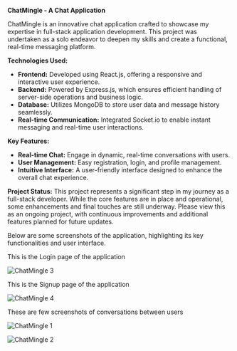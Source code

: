 **ChatMingle - A Chat Application**

ChatMingle is an innovative chat application crafted to showcase my expertise in full-stack application development. This project was undertaken as a solo endeavor to deepen my skills and create a functional, real-time messaging platform.

**Technologies Used:**
- **Frontend:** Developed using React.js, offering a responsive and interactive user experience.
- **Backend:** Powered by Express.js, which ensures efficient handling of server-side operations and business logic.
- **Database:** Utilizes MongoDB to store user data and message history seamlessly.
- **Real-time Communication:** Integrated Socket.io to enable instant messaging and real-time user interactions.

**Key Features:**
- **Real-time Chat:** Engage in dynamic, real-time conversations with users.
- **User Management:** Easy registration, login, and profile management.
- **Intuitive Interface:** A user-friendly interface designed to enhance the overall chat experience.

**Project Status:**
This project represents a significant step in my journey as a full-stack developer. While the core features are in place and operational, some enhancements and final touches are still underway. Please view this as an ongoing project, with continuous improvements and additional features planned for future updates.

Below are some screenshots of the application, highlighting its key functionalities and user interface.

This is the Login page of the application

![ChatMingle 3](https://github.com/user-attachments/assets/0c933c20-80bb-42d3-b208-a84f8301806d)


This is the Signup page of the application

![ChatMingle 4](https://github.com/user-attachments/assets/9fe3f01c-1547-4f39-9b85-bdba084c4f85)


These are few screenshots of conversations between users

![ChatMingle 1](https://github.com/user-attachments/assets/baaf9fa4-67fa-4d52-b5b6-8773eaddfe2c)

![ChatMingle 2](https://github.com/user-attachments/assets/225e8441-c64d-459e-a856-2bf71cb4ebb4)


